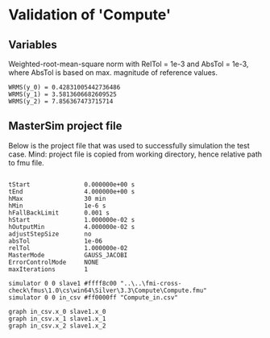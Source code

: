 # Validation of 'Compute'

## Variables
Weighted-root-mean-square norm with RelTol = 1e-3 and AbsTol = 1e-3, where
AbsTol is based on max. magnitude of reference values.

```
WRMS(y_0) = 0.42831005442736486
WRMS(y_1) = 3.5813606682609525
WRMS(y_2) = 7.856367473715714
```

## MasterSim project file

Below is the project file that was used to successfully simulation the test case.
Mind: project file is copied from working directory, hence relative path to fmu file.

```

tStart               0.000000e+00 s
tEnd                 4.000000e+00 s
hMax                 30 min
hMin                 1e-6 s
hFallBackLimit       0.001 s
hStart               1.000000e-02 s
hOutputMin           4.000000e-02 s
adjustStepSize       no
absTol               1e-06
relTol               1.000000e-02
MasterMode           GAUSS_JACOBI
ErrorControlMode     NONE
maxIterations        1

simulator 0 0 slave1 #ffff8c00 "..\..\fmi-cross-check\fmus\1.0\cs\win64\Silver\3.3\Compute\Compute.fmu"
simulator 0 0 in_csv #ff0000ff "Compute_in.csv"

graph in_csv.x_0 slave1.x_0
graph in_csv.x_1 slave1.x_1
graph in_csv.x_2 slave1.x_2

```

